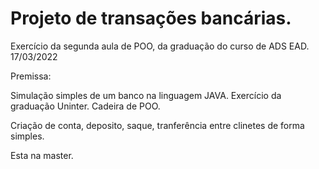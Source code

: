 # Projeto de transações bancárias. 

Exercício da segunda aula de POO, da graduação do curso de ADS EAD.
17/03/2022

Premissa:

Simulação simples de um banco na linguagem JAVA. Exercício da graduação Uninter. Cadeira de POO.

Criação de conta, deposito, saque, tranferência entre clinetes de forma simples.

Esta na master.
